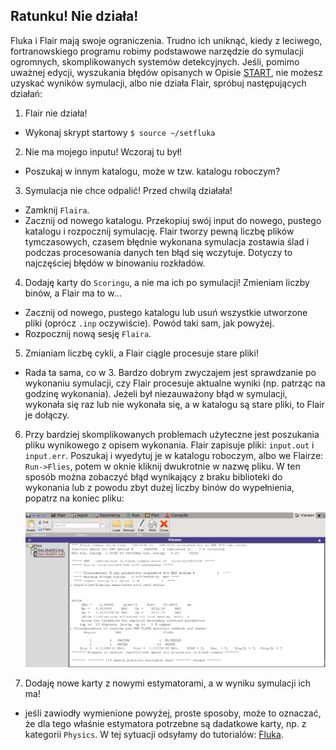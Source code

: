 ## Ratunku! Nie działa!
Fluka i Flair mają swoje ograniczenia. Trudno ich uniknąć, kiedy z leciwego, fortranowskiego programu robimy podstawowe narzędzie do symulacji ogromnych, skomplikowanych systemów detekcyjnych. Jeśli, pomimo uważnej edycji, wyszukania błędów opisanych w Opisie [START](Start.md), nie możesz uzyskać wyników symulacji, albo nie działa Flair, spróbuj następujących działań:
1. Flair nie działa! 
- Wykonaj skrypt startowy `$ source ~/setfluka`
2. Nie ma mojego inputu! Wczoraj tu był! 
- Poszukaj w innym katalogu, może w tzw. katalogu roboczym?
3. Symulacja nie chce odpalić! Przed chwilą działała! 
- Zamknij `Flaira`.
- Zacznij od nowego katalogu. Przekopiuj swój input do nowego, pustego katalogu i rozpocznij symulację. Flair tworzy pewną liczbę plików tymczasowych, czasem błędnie wykonana symulacja zostawia ślad i podczas procesowania danych ten błąd się wczytuje. Dotyczy to najczęściej błędów w binowaniu rozkładów.
4. Dodaję karty do `Scoringu`, a nie ma ich po symulacji! Zmieniam liczby binów, a Flair ma to w...
- Zacznij od nowego, pustego katalogu lub usuń wszystkie utworzone pliki (oprócz `.inp` oczywiście). Powód taki sam, jak powyżej.
- Rozpocznij nową sesję `Flaira`.
5. Zmianiam liczbę cykli, a Flair ciągle procesuje stare pliki!
- Rada ta sama, co w 3. Bardzo dobrym zwyczajem jest sprawdzanie po wykonaniu symulacji, czy Flair procesuje aktualne wyniki (np. patrząc na godzinę wykonania). Jeżeli był niezauważony błąd w symulacji, wykonała się raz lub nie wykonała się, a w katalogu są stare pliki, to Flair je dołączy.
6. Przy bardziej skomplikowanych problemach użyteczne jest poszukania pliku wynikowego z opisem wykonania. Flair zapisuje pliki: `input.out` i `input.err`. Poszukaj i wyedytuj je w katalogu roboczym, albo we Flairze: `Run->Flies`, potem w oknie kliknij dwukrotnie w nazwę pliku. W ten sposób można zobaczyć błąd wynikający z braku biblioteki do wykonania lub z powodu zbyt dużej liczby binów do wypełnienia, popatrz na koniec pliku: 

   [!["ERROR"](Images/I4error.png)](Images/I4error.png)
7. Dodaję nowe karty z nowymi estymatorami, a w wyniku symulacji ich ma!
- jeśli zawiodły wymienione powyżej, proste sposoby, może to oznaczać, że dla tego właśnie estymatora potrzebne są dadatkowe karty, np. z kategorii `Physics`. W tej sytuacji odsyłamy do tutorialów: [Fluka](http://www.fluka.org/fluka.php). 
